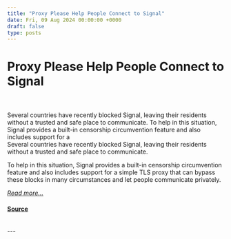 ```yaml
---
title: "Proxy Please Help People Connect to Signal"
date: Fri, 09 Aug 2024 00:00:00 +0000
draft: false
type: posts
---
```

# Proxy Please Help People Connect to Signal

<br/>

<br/>
 Several countries have recently blocked Signal, leaving their residents without a trusted and safe place to communicate. To help in this situation, Signal provides a built-in censorship circumvention feature and also includes support for a
<br/>
Several countries have recently blocked Signal, leaving their residents without a trusted and safe place to communicate.

To help in this situation, Signal provides a built-in censorship circumvention feature and also includes support for a simple TLS proxy that can bypass these blocks in many circumstances and let people communicate privately.

[_Read more..._](https://signal.org/blog/proxy-please/)

#### [Source](https://signal.org/blog/proxy-please/)

<br/>
---
